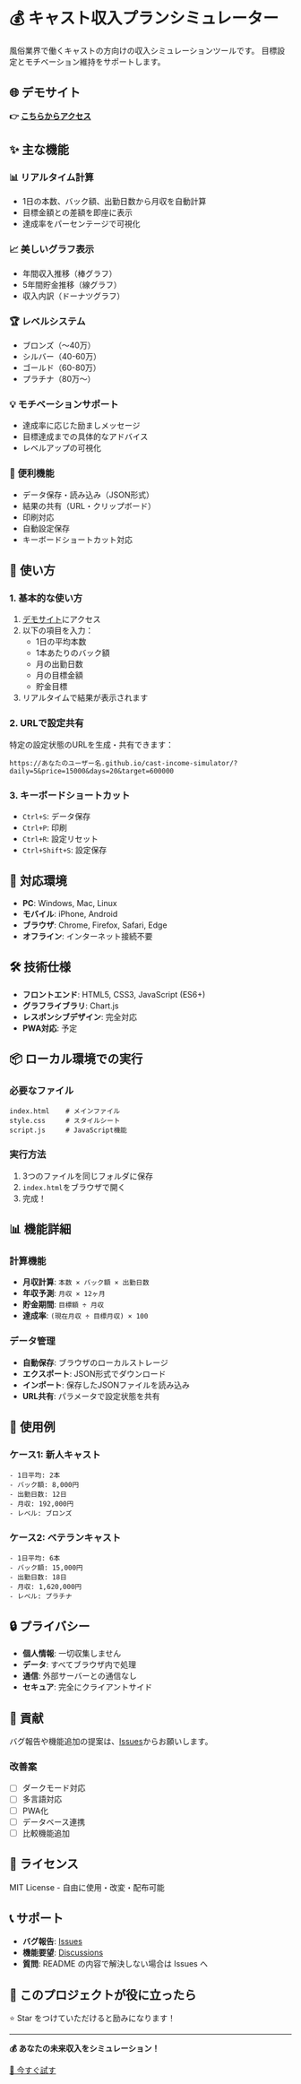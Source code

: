 # 💰 キャスト収入プランシミュレーター

風俗業界で働くキャストの方向けの収入シミュレーションツールです。
目標設定とモチベーション維持をサポートします。

## 🌐 デモサイト

**👉 [こちらからアクセス](https://あなたのユーザー名.github.io/react-tailwind-template/)**

## ✨ 主な機能

### 📊 **リアルタイム計算**
- 1日の本数、バック額、出勤日数から月収を自動計算
- 目標金額との差額を即座に表示
- 達成率をパーセンテージで可視化

### 📈 **美しいグラフ表示**
- 年間収入推移（棒グラフ）
- 5年間貯金推移（線グラフ）
- 収入内訳（ドーナツグラフ）

### 🏆 **レベルシステム**
- ブロンズ（〜40万）
- シルバー（40-60万）
- ゴールド（60-80万）
- プラチナ（80万〜）

### 💡 **モチベーションサポート**
- 達成率に応じた励ましメッセージ
- 目標達成までの具体的なアドバイス
- レベルアップの可視化

### 🔧 **便利機能**
- データ保存・読み込み（JSON形式）
- 結果の共有（URL・クリップボード）
- 印刷対応
- 自動設定保存
- キーボードショートカット対応

## 🚀 使い方

### 1. **基本的な使い方**
1. [デモサイト](https://rispondere.github.io/react-tailwind-template/)にアクセス
2. 以下の項目を入力：
   - 1日の平均本数
   - 1本あたりのバック額
   - 月の出勤日数
   - 月の目標金額
   - 貯金目標
3. リアルタイムで結果が表示されます

### 2. **URLで設定共有**
特定の設定状態のURLを生成・共有できます：
```
https://あなたのユーザー名.github.io/cast-income-simulator/?daily=5&price=15000&days=20&target=600000
```

### 3. **キーボードショートカット**
- `Ctrl+S`: データ保存
- `Ctrl+P`: 印刷
- `Ctrl+R`: 設定リセット
- `Ctrl+Shift+S`: 設定保存

## 📱 対応環境

- **PC**: Windows, Mac, Linux
- **モバイル**: iPhone, Android
- **ブラウザ**: Chrome, Firefox, Safari, Edge
- **オフライン**: インターネット接続不要

## 🛠️ 技術仕様

- **フロントエンド**: HTML5, CSS3, JavaScript (ES6+)
- **グラフライブラリ**: Chart.js
- **レスポンシブデザイン**: 完全対応
- **PWA対応**: 予定

## 📦 ローカル環境での実行

### 必要なファイル
```
index.html    # メインファイル
style.css     # スタイルシート
script.js     # JavaScript機能
```

### 実行方法
1. 3つのファイルを同じフォルダに保存
2. `index.html`をブラウザで開く
3. 完成！

## 📊 機能詳細

### 計算機能
- **月収計算**: `本数 × バック額 × 出勤日数`
- **年収予測**: `月収 × 12ヶ月`
- **貯金期間**: `目標額 ÷ 月収`
- **達成率**: `(現在月収 ÷ 目標月収) × 100`

### データ管理
- **自動保存**: ブラウザのローカルストレージ
- **エクスポート**: JSON形式でダウンロード
- **インポート**: 保存したJSONファイルを読み込み
- **URL共有**: パラメータで設定状態を共有

## 🎯 使用例

### ケース1: 新人キャスト
```
- 1日平均: 2本
- バック額: 8,000円
- 出勤日数: 12日
- 月収: 192,000円
- レベル: ブロンズ
```

### ケース2: ベテランキャスト
```
- 1日平均: 6本
- バック額: 15,000円
- 出勤日数: 18日
- 月収: 1,620,000円
- レベル: プラチナ
```

## 🔒 プライバシー

- **個人情報**: 一切収集しません
- **データ**: すべてブラウザ内で処理
- **通信**: 外部サーバーとの通信なし
- **セキュア**: 完全にクライアントサイド

## 🤝 貢献

バグ報告や機能追加の提案は、[Issues](https://github.com/rispondere/cast-income-simulator/issues)からお願いします。

### 改善案
- [ ] ダークモード対応
- [ ] 多言語対応
- [ ] PWA化
- [ ] データベース連携
- [ ] 比較機能追加

## 📄 ライセンス

MIT License - 自由に使用・改変・配布可能

## 📞 サポート

- **バグ報告**: [Issues](https://github.com/あなたのユーザー名/cast-income-simulator/issues)
- **機能要望**: [Discussions](https://github.com/あなたのユーザー名/cast-income-simulator/discussions)
- **質問**: README の内容で解決しない場合は Issues へ

## 🌟 このプロジェクトが役に立ったら

⭐ Star をつけていただけると励みになります！

---

**💰 あなたの未来収入をシミュレーション！**

[🚀 今すぐ試す](https://あなたのユーザー名.github.io/cast-income-simulator/)
